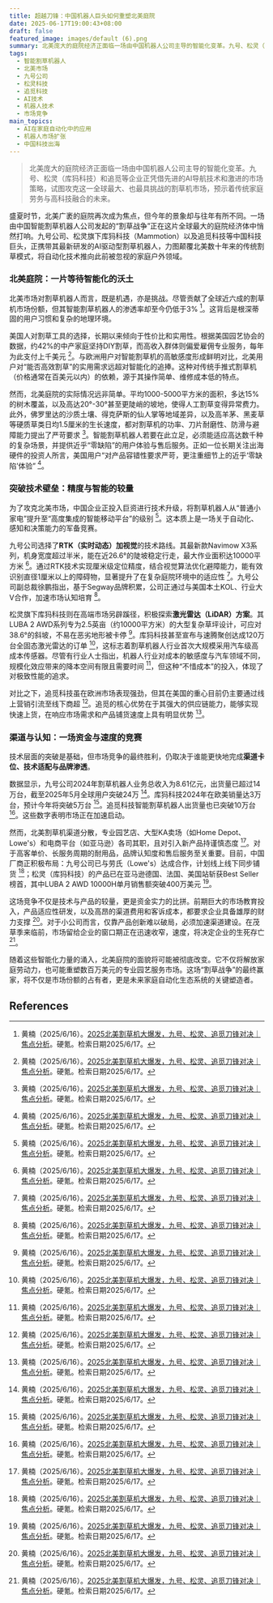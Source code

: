 ```yaml
---
title: 超越刀锋：中国机器人巨头如何重塑北美庭院
date: 2025-06-17T19:00:43+08:00
draft: false
featured_image: images/default (6).png
summary: 北美庞大的庭院经济正面临一场由中国机器人公司主导的智能化变革。九号、松灵（库犸科技）和追觅等企业正凭借先进的AI导航技术和激进的市场策略，试图攻克这一全球最大、也最具挑战的割草机市场，预示着传统家庭劳务与高科技融合的未来。
tags: 
  - 智能割草机器人
  - 北美市场
  - 九号公司
  - 松灵科技
  - 追觅科技
  - AI技术
  - 机器人技术
  - 市场竞争
main_topics: 
  - AI在家庭自动化中的应用
  - 机器人市场扩张
  - 中国科技出海
---
```


> 北美庞大的庭院经济正面临一场由中国机器人公司主导的智能化变革。九号、松灵（库犸科技）和追觅等企业正凭借先进的AI导航技术和激进的市场策略，试图攻克这一全球最大、也最具挑战的割草机市场，预示着传统家庭劳务与高科技融合的未来。

盛夏时节，北美广袤的庭院再次成为焦点，但今年的景象却与往年有所不同。一场由中国智能割草机器人公司发起的“割草战争”正在这片全球最大的庭院经济体中悄然打响。九号公司、松灵旗下库犸科技（Mammotion）以及追觅科技等中国科技巨头，正携带其最新研发的AI驱动型割草机器人，力图颠覆北美数十年来的传统割草模式，将自动化技术推向此前被忽视的家庭户外领域。

### 北美庭院：一片等待智能化的沃土

北美市场对割草机器人而言，既是机遇，亦是挑战。尽管贡献了全球近六成的割草机市场份额，但其智能割草机器人的渗透率却至今仍低于3% [^1]。这背后是根深蒂固的用户习惯和复杂的地理环境。

美国人对割草工具的选择，长期以来倾向于性价比和实用性。根据美国园艺协会的数据，约42%的中产家庭坚持DIY割草，而高收入群体则偏爱雇佣专业服务，每年为此支付上千美元 [^1]。与欧洲用户对智能割草机的高敏感度形成鲜明对比，北美用户对“能否高效割草”的实用需求远超对智能化的追捧。这种对传统手推式割草机（价格通常在百美元以内）的依赖，源于其操作简单、维修成本低的特点。

然而，北美庭院的实际情况远非简单。平均1000-5000平方米的面积，多达15%的树木覆盖，以及高达20°-30°甚至更陡峭的坡地，使得人工割草变得异常费力。此外，佛罗里达的沙质土壤、得克萨斯的仙人掌等地域差异，以及高羊茅、黑麦草等硬质草类日均1.5厘米的生长速度，都对割草机的功率、刀片耐磨性、防滑与避障能力提出了严苛要求 [^1]。智能割草机器人若要在此立足，必须能适应高达数千种的复杂场景，并提供近乎“零缺陷”的用户体验与售后服务。正如一位长期关注出海硬件的投资人所言，美国用户“对产品容错性要求严苛，更注重细节上的近乎‘零缺陷’体验” [^1]。

### 突破技术壁垒：精度与智能的较量

为了攻克北美市场，中国企业正投入巨资进行技术升级，将割草机器人从“普通小家电”提升至“高度集成的智能移动平台”的级别 [^1]。这本质上是一场关于自动化、感知和决策能力的军备竞赛。

九号公司选择了**RTK（实时动态）加视觉**的技术路线。其最新款Navimow X3系列，机身宽度超过半米，能在近26.6°的陡坡稳定行走，最大作业面积达10000平方米 [^1]。通过RTK技术实现厘米级定位精度，结合视觉算法优化避障能力，能有效识别直径1厘米以上的障碍物，显著提升了在复杂庭院环境中的适应性 [^1]。九号公司副总裁徐鹏指出，基于Segway品牌积累，公司正通过与美国本土KOL、行业大V合作，加速市场认知培育 [^1]。

松灵旗下库犸科技则在高端市场另辟蹊径，积极探索**激光雷达（LiDAR）方案**。其LUBA 2 AWD系列专为2.5英亩（约10000平方米）的大型复杂草坪设计，可应对38.6°的斜坡，不易在恶劣地形被卡停 [^1]。库犸科技甚至宣布与速腾聚创达成120万台全固态激光雷达的订单 [^1]，这标志着割草机器人行业首次大规模采用汽车级高成本传感器。尽管有行业人士指出，机器人行业对成本的敏感度与汽车领域不同，规模化效应带来的降本空间有限且需要时间 [^1]，但这种“不惜成本”的投入，体现了对极致性能的追求。

对比之下，追觅科技虽在欧洲市场表现强劲，但其在美国的重心目前仍主要通过线上营销引流至线下商超 [^1]。追觅的核心优势在于其强大的供应链能力，能够实现快速上货，在响应市场需求和产品铺货速度上具有明显优势 [^1]。

### 渠道与认知：一场资金与速度的竞赛

技术层面的突破是基础，但市场竞争的最终胜利，仍取决于谁能更快地完成**渠道卡位、技术适配与品牌渗透**。

数据显示，九号公司2024年割草机器人业务总收入为8.61亿元，出货量已超过14万台，截至2025年5月全球用户突破24万 [^1]。库犸科技2024年在欧美销量达3万台，预计今年将突破5万台 [^1]。追觅科技智能割草机器人出货量也已突破10万台 [^1]。这些数字表明市场正在加速启动。

然而，北美割草机渠道分散，专业园艺店、大型KA卖场（如Home Depot、Lowe's）和电商平台（如亚马逊）各司其职，且对引入新产品持谨慎态度 [^1]。对于高客单价、长服务周期的耐用品，品牌认知度和售后服务至关重要。目前，中国厂商正积极布局：九号公司已与劳氏（Lowe's）达成合作，计划线上线下同步铺货 [^1]；松灵（库犸科技）的产品已在亚马逊德国、法国、美国站斩获Best Seller榜首，其中LUBA 2 AWD 10000H单月销售额突破400万美元 [^1]。

这场竞争不仅是技术与产品的较量，更是资金实力的比拼。前期巨大的市场教育投入，产品适应性研发，以及高昂的渠道费用和客诉成本，都要求企业具备雄厚的财力支撑 [^1]。对于小公司而言，仅靠产品创新难以破局，必须加速渠道建设。在茂草季来临前，市场留给企业的窗口期正在迅速收窄，速度，将决定企业的生死存亡 [^1]。

随着这些智能化力量的涌入，北美庭院的面貌将可能被彻底改变。它不仅将解放家庭劳动力，也可能重塑数百万美元的专业园艺服务市场。这场“割草战争”的最终赢家，将不仅是市场份额的占有者，更是未来家庭自动化生态系统的关键塑造者。

## References
[^1]: 黄楠（2025/6/16）。[2025北美割草机大爆发，九号、松灵、追觅刀锋对决｜焦点分析](https://36kr.com/p/3339191106713609)。硬氪。检索日期2025/6/17。
[^2]: （2025/6/17）。[狂飙!技术突变引爆割草机器人行业，黄金时代已来？ - 维科号](https://mp.ofweek.com/robot/a656714364537)。维科号。检索日期2025/6/17。
[^3]: （2025/6/17）。[中国厂商在悄悄\"割\"老外的草？| Ces 2025观察 - 知乎](https://zhuanlan.zhihu.com/p/17657421442)。知乎。检索日期2025/6/17。
[^4]: （2025/6/17）。[2025家电行业消费机器人系列：割草机器人深度报告，千帆竞渡，百舸争流_产品_市场_松灵为](https://www.sohu.com/a/887003003_121823490)。搜狐。检索日期2025/6/17。
[^5]: （2025/6/17）。[2025年割草机器人行业研究：千帆竞渡，百舸争流 - 报告精读 - 未来智库](https://www.vzkoo.com/read/202503186b96bd7a0af76559f461d245.html)。未来智库。检索日期2025/6/17。
